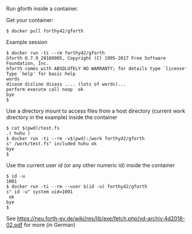 Run gforth inside a container.

Get your container:

```shell
$ docker pull forthy42/gforth
```

Example session 

```shell
$ docker run -ti --rm forthy42/gforth
Gforth 0.7.9_20180905, Copyright (C) 1995-2017 Free Software Foundation, Inc.
Gforth comes with ABSOLUTELY NO WARRANTY; for details type `license'
Type `help' for basic help
words 
disasm disline disass .... (lots of words)...
perform execute call noop  ok
bye 
$
```

Use a directory mount to access files from a host directory
(current work directory in the example) inside the container

```shell
$ cat $(pwd)/test.fs
.( huhu )
$ docker run -ti --rm -v$(pwd):/work forthy42/gforth
s" /work/test.fs" included huhu ok
bye
$
```

Use the current user id (or any other numeric id) inside the container

```shell
$ id -u
1001
$ docker run -ti --rm --user $(id -u) forthy42/gforth
s" id -u" system uid=1001
 ok
bye
$
```

See https://neu.forth-ev.de/wiki/res/lib/exe/fetch.php/vd-archiv:4d2018-02.pdf
for more (in German)
